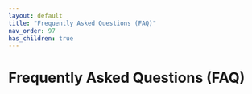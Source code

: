 ```yaml
---
layout: default
title: "Frequently Asked Questions (FAQ)"
nav_order: 97
has_children: true
---
```

# Frequently Asked Questions (FAQ)

